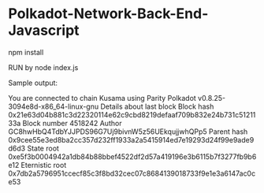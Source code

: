 # Polkadot-Network-Back-End-Javascript
npm install

RUN by node index.js

Sample output:

You are connected to chain Kusama using Parity Polkadot v0.8.25-3094e8d-x86_64-linux-gnu
Details about last block
Block hash 0x21e63d04b881c3d22320114e62c9cbd8219defaaf709b832e24b731c5121133a
Block number 4518242
Author GC8hwHbQ4TdbYJJPDS96G7Uj9bivnW5z56UEkqujjwhQPp5
Parent hash 0x9cee55e3ed8ba2cc357d232ff1933a2a5415914ed7e19293d24f99e9ade9d6d3
State root 0xe5f3b0004942a1db84b88bbef4522df2d57a419196e3b6115b7f3277fb9b6e12
Eternistic root 0x7db2a5796951ccecf85c3f8bd32cec07c8684139018733f9e1e3a6147ac0ce53
